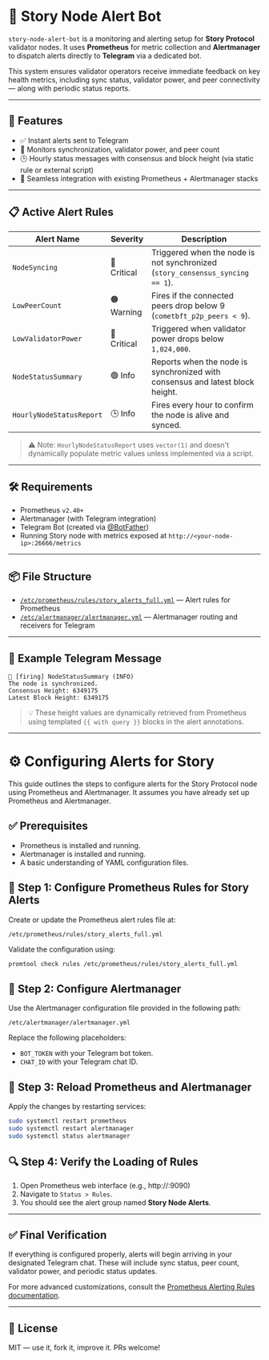 
# 📡 Story Node Alert Bot

`story-node-alert-bot` is a monitoring and alerting setup for **Story Protocol** validator nodes. It uses **Prometheus** for metric collection and **Alertmanager** to dispatch alerts directly to **Telegram** via a dedicated bot.

This system ensures validator operators receive immediate feedback on key health metrics, including sync status, validator power, and peer connectivity — along with periodic status reports.

---

## 🚀 Features

- ✅ Instant alerts sent to Telegram  
- 🧠 Monitors synchronization, validator power, and peer count  
- 🕒 Hourly status messages with consensus and block height (via static rule or external script)  
- 🔧 Seamless integration with existing Prometheus + Alertmanager stacks  

---

## 📋 Active Alert Rules

| Alert Name               | Severity    | Description                                                                 |
|--------------------------|-------------|-----------------------------------------------------------------------------|
| `NodeSyncing`            | 🔴 Critical | Triggered when the node is not synchronized (`story_consensus_syncing == 1`). |
| `LowPeerCount`           | 🟠 Warning  | Fires if the connected peers drop below 9 (`cometbft_p2p_peers < 9`).        |
| `LowValidatorPower`      | 🔴 Critical | Triggered when validator power drops below `1,024,000`.                      |
| `NodeStatusSummary`      | 🟢 Info     | Reports when the node is synchronized with consensus and latest block height. |
| `HourlyNodeStatusReport` | 🕒 Info     | Fires every hour to confirm the node is alive and synced.                   |

> ⚠️ Note: `HourlyNodeStatusReport` uses `vector(1)` and doesn't dynamically populate metric values unless implemented via a script.

---

## 🛠️ Requirements

- Prometheus `v2.40+`  
- Alertmanager (with Telegram integration)  
- Telegram Bot (created via [@BotFather](https://t.me/BotFather))  
- Running Story node with metrics exposed at `http://<your-node-ip>:26666/metrics`  

---

## 📦 File Structure

- [`/etc/prometheus/rules/story_alerts_full.yml`](./etc/prometheus/rules/story_alerts_full.yml) — Alert rules for Prometheus  
- [`/etc/alertmanager/alertmanager.yml`](./etc/alertmanager/alertmanager.yml) — Alertmanager routing and receivers for Telegram  

---

## 📲 Example Telegram Message

```
📡 [firing] NodeStatusSummary (INFO)
The node is synchronized.
Consensus Height: 6349175
Latest Block Height: 6349175
```

> 💡 These height values are dynamically retrieved from Prometheus using templated `{{ with query }}` blocks in the alert annotations.

---

# ⚙️ Configuring Alerts for Story

This guide outlines the steps to configure alerts for the Story Protocol node using Prometheus and Alertmanager. It assumes you have already set up Prometheus and Alertmanager.

## ✅ Prerequisites

- Prometheus is installed and running.  
- Alertmanager is installed and running.  
- A basic understanding of YAML configuration files.  

## 📍 Step 1: Configure Prometheus Rules for Story Alerts

Create or update the Prometheus alert rules file at:

```
/etc/prometheus/rules/story_alerts_full.yml
```

Validate the configuration using:

```bash
promtool check rules /etc/prometheus/rules/story_alerts_full.yml
```

## 🧩 Step 2: Configure Alertmanager

Use the Alertmanager configuration file provided in the following path:

```
/etc/alertmanager/alertmanager.yml
```

Replace the following placeholders:
- `BOT_TOKEN` with your Telegram bot token.  
- `CHAT_ID` with your Telegram chat ID.  

## 🔄 Step 3: Reload Prometheus and Alertmanager

Apply the changes by restarting services:

```bash
sudo systemctl restart prometheus
sudo systemctl restart alertmanager
sudo systemctl status alertmanager
```

## 🔍 Step 4: Verify the Loading of Rules

1. Open Prometheus web interface (e.g., http://<your-node-ip>:9090)  
2. Navigate to `Status > Rules`.  
3. You should see the alert group named **Story Node Alerts**.

---

## ✅ Final Verification

If everything is configured properly, alerts will begin arriving in your designated Telegram chat. These will include sync status, peer count, validator power, and periodic status updates.

For more advanced customizations, consult the [Prometheus Alerting Rules documentation](https://prometheus.io/docs/alerting/latest/rules/).

---

## 📄 License

MIT — use it, fork it, improve it. PRs welcome!
